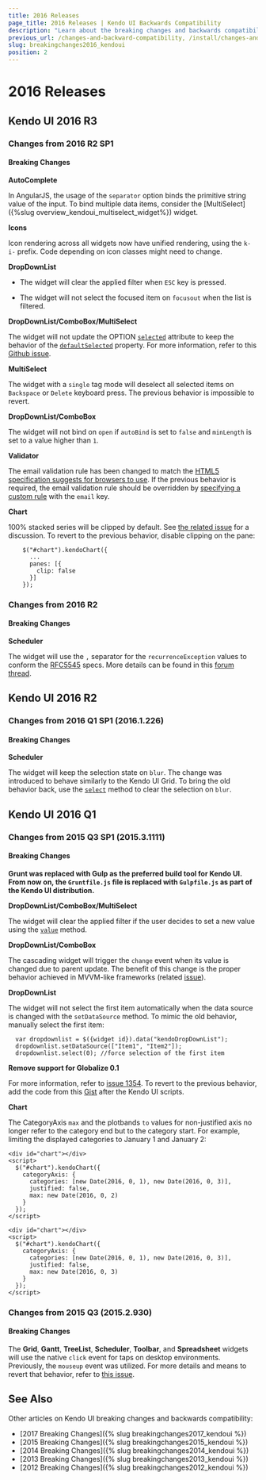 ```yaml
---
title: 2016 Releases
page_title: 2016 Releases | Kendo UI Backwards Compatibility
description: "Learn about the breaking changes and backwards compatibility released by Kendo UI in 2016."
previous_url: /changes-and-backward-compatibility, /install/changes-and-backward-compatibility, /backwards-compatibility/2016/2016-backward-compatibility
slug: breakingchanges2016_kendoui
position: 2
---
```


# 2016 Releases

## Kendo UI 2016 R3

### Changes from 2016 R2 SP1

#### Breaking Changes

**AutoComplete**

In AngularJS, the usage of the `separator` option binds the primitive string value of the input. To bind multiple data items, consider the [MultiSelect]({%slug overview_kendoui_multiselect_widget%}) widget.

**Icons**

Icon rendering across all widgets now have unified rendering, using the `k-i-` prefix. Code depending on icon classes might need to change.

**DropDownList**

* The widget will clear the applied filter when `ESC` key is pressed.

* The widget will not select the focused item on `focusout` when the list is filtered.

**DropDownList/ComboBox/MultiSelect**

The widget will not update the OPTION [`selected`](https://developer.mozilla.org/en-US/docs/Web/HTML/Element/option#attr-selected) attribute to keep the behavior of the  [`defaultSelected`](https://developer.mozilla.org/en/docs/Web/API/HTMLOptionElement#Properties) property. For more information, refer to this [Github issue](https://github.com/telerik/kendo-ui-core/issues/1660).

**MultiSelect**

The widget with a `single` tag mode will deselect all selected items on `Backspace` or `Delete` keyboard press. The previous behavior is impossible to revert.

**DropDownList/ComboBox**

The widget will not bind on `open` if `autoBind` is set to `false` and `minLength` is set to a value higher than `1`.

**Validator**

The email validation rule has been changed to match the [HTML5 specification suggests for browsers to use](https://html.spec.whatwg.org/multipage/forms.html#valid-e-mail-address). If the previous behavior is required, the email validation rule should be overridden by [specifying a custom rule](/controls/editors/validator/overview#custom-rules-for-validation) with the `email` key.

**Chart**

100% stacked series will be clipped by default. See [the related issue](https://github.com/telerik/kendo-ui-core/issues/1699) for a discussion. To revert to the previous behavior, disable clipping on the pane:

```
    $("#chart").kendoChart({
      ...
      panes: [{
        clip: false
      }]
    });
```

### Changes from 2016 R2

#### Breaking Changes

**Scheduler**

The widget will use the `,` separator for the `recurrenceException` values to conform the [RFC5545](http://tools.ietf.org/html/rfc5545#page-120) specs. More details can be found in this [forum thread](http://www.telerik.com/forums/breaking-change-recurrence-exceptions-delimiter-change).

## Kendo UI 2016 R2

### Changes from 2016 Q1 SP1 (2016.1.226)

#### Breaking Changes

**Scheduler**

The widget will keep the selection state on `blur`. The change was introduced to behave similarly to the Kendo UI Grid. To bring the old behavior back, use the [`select`](http://docs.telerik.com/kendo-ui/api/javascript/ui/scheduler/methods/select) method to clear the selection on `blur`.

## Kendo UI 2016 Q1

### Changes from 2015 Q3 SP1 (2015.3.1111)

#### Breaking Changes

**Grunt was replaced with Gulp as the preferred build tool for Kendo UI. From now on, the `Gruntfile.js` file is replaced with `Gulpfile.js` as part of the Kendo UI distribution.**

**DropDownList/ComboBox/MultiSelect**

The widget will clear the applied filter if the user decides to set a new value using the [`value`](/api/javascript/ui/dropdownlist/methods/value) method.

**DropDownList/ComboBox**

The cascading widget will trigger the `change` event when its value is changed due to parent update. The benefit of this change is the proper behavior achieved in MVVM-like frameworks (related [issue](https://github.com/telerik/kendo-ui-core/issues/661)).

**DropDownList**

The widget will not select the first item automatically when the data source is changed with the `setDataSource` method. To mimic the old behavior, manually select the first item:

      var dropdownlist = $({widget id}).data("kendoDropDownList");
      dropdownlist.setDataSource(["Item1", "Item2"]);
      dropdownlist.select(0); //force selection of the first item

**Remove support for Globalize 0.1**

For more information, refer to [issue 1354](https://github.com/telerik/kendo-ui-core/issues/1354). To revert to the previous behavior, add the code from this [Gist](https://gist.github.com/ggkrustev/52bf4558ecd1794e5d94#file-kendo-ui-support-for-globalize-0-1) after the Kendo UI scripts.

**Chart**

The CategoryAxis `max` and the plotbands `to` values for non-justified axis no longer refer to the category end but to the category start. For example, limiting the displayed categories to January 1 and January 2:

```tab-Old
<div id="chart"></div>
<script>
  $("#chart").kendoChart({
    categoryAxis: {
      categories: [new Date(2016, 0, 1), new Date(2016, 0, 3)],
      justified: false,
      max: new Date(2016, 0, 2)
    }
  });
</script>
```
```tab-New
<div id="chart"></div>
<script>
  $("#chart").kendoChart({
    categoryAxis: {
      categories: [new Date(2016, 0, 1), new Date(2016, 0, 3)],
      justified: false,
      max: new Date(2016, 0, 3)
    }
  });
</script>
```

### Changes from 2015 Q3 (2015.2.930)

#### Breaking Changes

The  **Grid**, **Gantt**, **TreeList**, **Scheduler**, **Toolbar**, and **Spreadsheet** widgets will use the native `click` event for taps on desktop environments. Previously, the `mouseup` event was utilized. For more details and means to revert that behavior, refer to [this issue](https://github.com/telerik/kendo-ui-core/issues/1176).

## See Also

Other articles on Kendo UI breaking changes and backwards compatibility:

* [2017 Breaking Changes]({% slug breakingchanges2017_kendoui %})
* [2015 Breaking Changes]({% slug breakingchanges2015_kendoui %})
* [2014 Breaking Changes]({% slug breakingchanges2014_kendoui %})
* [2013 Breaking Changes]({% slug breakingchanges2013_kendoui %})
* [2012 Breaking Changes]({% slug breakingchanges2012_kendoui %})
